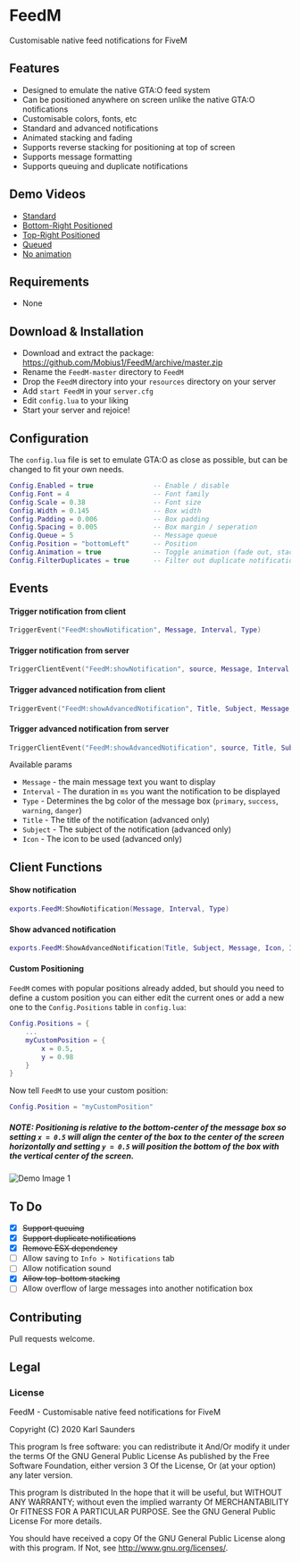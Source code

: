 # FeedM
Customisable native feed notifications for FiveM

## Features
* Designed to emulate the native GTA:O feed system
* Can be positioned anywhere on screen unlike the native GTA:O notifications
* Customisable colors, fonts, etc
* Standard and advanced notifications
* Animated stacking and fading
* Supports reverse stacking for positioning at top of screen
* Supports message formatting
* Supports queuing and duplicate notifications

## Demo Videos

* [Standard](https://streamable.com/05s12l)
* [Bottom-Right Positioned](https://streamable.com/kxx4gq)
* [Top-Right Positioned](https://streamable.com/6b8rgs)
* [Queued](https://streamable.com/idwk31)
* [No animation](https://streamable.com/fx1zmd)
## Requirements

* None

## Download & Installation

* Download and extract the package: https://github.com/Mobius1/FeedM/archive/master.zip
* Rename the `FeedM-master` directory to `FeedM`
* Drop the `FeedM` directory into your `resources` directory on your server
* Add `start FeedM` in your `server.cfg`
* Edit `config.lua` to your liking
* Start your server and rejoice!

## Configuration

The `config.lua` file is set to emulate GTA:O as close as possible, but can be changed to fit your own needs.

```lua
Config.Enabled = true               -- Enable / disable
Config.Font = 4                     -- Font family
Config.Scale = 0.38                 -- Font size
Config.Width = 0.145                -- Box width
Config.Padding = 0.006              -- Box padding
Config.Spacing = 0.005              -- Box margin / seperation
Config.Queue = 5                    -- Message queue
Config.Position = "bottomLeft"      -- Position
Config.Animation = true             -- Toggle animation (fade out, stacking, etc)
Config.FilterDuplicates = true      -- Filter out duplicate notifications
```

## Events

#### Trigger notification from client
```lua
TriggerEvent("FeedM:showNotification", Message, Interval, Type)
```

#### Trigger notification from server
```lua
TriggerClientEvent("FeedM:showNotification", source, Message, Interval, Type)
```

#### Trigger advanced notification from client
```lua
TriggerEvent("FeedM:showAdvancedNotification", Title, Subject, Message, Icon, Interval, Type)
```

#### Trigger advanced notification from server
```lua
TriggerClientEvent("FeedM:showAdvancedNotification", source, Title, Subject, Message, Icon, Interval, Type)
```

Available params
* `Message` - the main message text you want to display
* `Interval` - The duration in `ms` you want the notification to be displayed
* `Type` - Determines the bg color of the message box (`primary`, `success`, `warning`, `danger`)
* `Title` - The title of the notification (advanced only)
* `Subject` - The subject of the notification (advanced only)
* `Icon` - The icon to be used (advanced only)

## Client Functions

#### Show notification
```lua
exports.FeedM:ShowNotification(Message, Interval, Type)
```

#### Show advanced notification
```lua
exports.FeedM:ShowAdvancedNotification(Title, Subject, Message, Icon, Interval, Type)
```

#### Custom Positioning

`FeedM` comes with popular positions already added, but should you need to define a custom position you can either edit the current ones or add a new one to the `Config.Positions` table in `config.lua`:

```lua
Config.Positions = {
    ...
    myCustomPosition = {
        x = 0.5,
        y = 0.98
    }
}
```

Now tell `FeedM` to use your custom position:

```lua
Config.Position = "myCustomPosition"
```

##### NOTE: Positioning is relative to the bottom-center of the message box so setting `x = 0.5` will align the center of the box to the center of the screen horizontally and setting `y = 0.5` will position the bottom of the box with the vertical center of the screen.

![Demo Image 1](https://i.imgur.com/DWvBg55.png)



## To Do
- [x] ~~Support queuing~~
- [x] ~~Support duplicate notifications~~
- [x] ~~Remove ESX dependency~~
- [ ] Allow saving to `Info > Notifications` tab
- [ ] Allow notification sound
- [x] ~~Allow top-bottom stacking~~
- [ ] Allow overflow of large messages into another notification box

## Contributing
Pull requests welcome.

## Legal

### License

FeedM - Customisable native feed notifications for FiveM

Copyright (C) 2020 Karl Saunders

This program Is free software: you can redistribute it And/Or modify it under the terms Of the GNU General Public License As published by the Free Software Foundation, either version 3 Of the License, Or (at your option) any later version.

This program Is distributed In the hope that it will be useful, but WITHOUT ANY WARRANTY; without even the implied warranty Of MERCHANTABILITY Or FITNESS FOR A PARTICULAR PURPOSE. See the GNU General Public License For more details.

You should have received a copy Of the GNU General Public License along with this program. If Not, see http://www.gnu.org/licenses/.